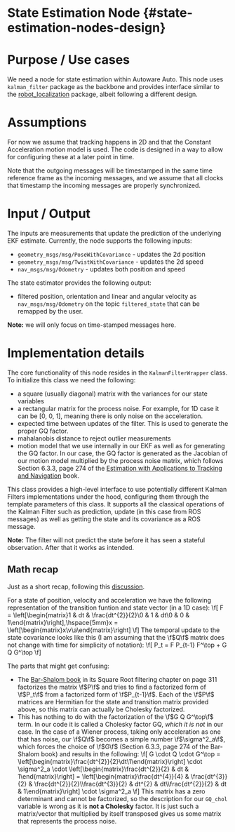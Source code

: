 State Estimation Node {#state-estimation-nodes-design}
=====================

# Purpose / Use cases

We need a node for state estimation within Autoware Auto. This node uses `kalman_filter` package as the backbone and provides interface similar to the [robot_localization][1] package, albeit following a different design.
 
# Assumptions
For now we assume that tracking happens in 2D and that the Constant Acceleration motion model is used. The code is designed in a way to allow for configuring these at a later point in time.

Note that the outgoing messages will be timestamped in the same time reference frame as the incoming messages, and we assume that all clocks that timestamp the incoming messages are properly synchronized.

# Input / Output

The inputs are measurements that update the prediction of the underlying EKF estimate. Currently, the node supports the following inputs:
- `geometry_msgs/msg/PoseWithCovariance` - updates the 2d position
- `geometry_msgs/msg/TwistWithCovariance` - updates the 2d speed
- `nav_msgs/msg/Odometry` - updates both position and speed

The state estimator provides the following output: 
- filtered position, orientation and linear and angular velocity as `nav_msgs/msg/Odometry` on the topic `filtered_state` that can be remapped by the user.

**Note:** we will only focus on time-stamped messages here.  

# Implementation details
The core functionality of this node resides in the `KalmanFilterWrapper` class. To initialize this class we need the following: 
- a square (usually diagonal) matrix with the variances for our state variables
- a rectangular matrix for the process noise. For example, for 1D case it can be [0, 0, 1], meaning there is only noise on the acceleration.
- expected time between updates of the filter. This is used to generate the proper GQ factor.
- mahalanobis distance to reject outlier measurements
- motion model that we use internally in our EKF as well as for generating the GQ factor. In our case, the GQ factor is generated as the Jacobian of our motion model multiplied by the process noise matrix, which follows Section 6.3.3, page 274 of the [Estimation with Applications to Tracking and Navigation][2] book.

This class provides a high-level interface to use potentially different Kalman Filters implementations under the hood, configuring them through the template parameters of this class. It supports all the classical operations of the Kalman Filter such as prediction, update (in this case from ROS messages) as well as getting the state and its covariance as a ROS message. 

**Note:** The filter will not predict the state before it has seen a stateful observation. After that it works as intended.

## Math recap
Just as a short recap, following this [discussion][3].

For a state of position, velocity and acceleration we have the following representation of the transition funtion and state vector (in a 1D case):
\f[
    F = \left[\begin{matrix}1 & dt & \frac{dt^{2}}{2}\\0 & 1 & dt\\0 & 0 & 1\end{matrix}\right],\hspace{5mm}x = \left[\begin{matrix}x\\v\\a\end{matrix}\right]
\f]
The temporal update to the state covariance looks like this (I am assuming that the \f$Q\f$ matrix does not change with time for simplicity of notation):
\f[
    P_t = F P_{t-1} F^\top + G Q G^\top
\f]

The parts that might get confusing:
- The [Bar-Shalom book](https://www.amazon.com/Estimation-Applications-Tracking-Navigation-Bar-Shalom/dp/047141655X) in its Square Root filtering chapter on page 311 factorizes the matrix \f$P\f$ and tries to find a factorized form of \f$P_t\f$ from a factorized form of \f$P_{t-1}\f$. Each of the \f$P\f$ matrices are Hermitian for the state and transition matrix provided above, so this matrix can actually be Cholesky factorized.
- This has nothing to do with the factorization of the \f$G Q G^\top\f$ term. In our code it is called a Cholesky factor GQ, *which it is not* in our case. In the case of a Wiener process, taking only acceleration as one that has noise, our \f$Q\f$ becomes a simple number \f$\sigma^2_a\f$, which forces the choice of \f$G\f$ (Section 6.3.3, page 274 of the Bar-Shalom book) and results in the following:
  \f[
    G \cdot Q \cdot G^\top = \left[\begin{matrix}\frac{dt^{2}}{2}\\dt\\1\end{matrix}\right] \cdot 
    \sigma^2_a \cdot \left[\begin{matrix}\frac{dt^{2}}{2} & dt & 1\end{matrix}\right] = 
    \left[\begin{matrix}\frac{dt^{4}}{4} & \frac{dt^{3}}{2} & \frac{dt^{2}}{2}\\\frac{dt^{3}}{2} & dt^{2} & dt\\\frac{dt^{2}}{2} & dt & 1\end{matrix}\right] \cdot \sigma^2_a
  \f]
  This matrix has a zero determinant and cannot be factorized, so the description for our `GQ_chol` variable is wrong as it is **not a Cholesky** factor. It is just such a matrix/vector that multiplied by itself transposed gives us some matrix that represents the process noise.

[1]: https://github.com/cra-ros-pkg/robot_localization/tree/dashing-devel
[2]: https://www.amazon.com/Estimation-Applications-Tracking-Navigation-Bar-Shalom/dp/047141655X
[3]: https://gitlab.com/autowarefoundation/autoware.auto/AutowareAuto/-/merge_requests/317#note_342833526
